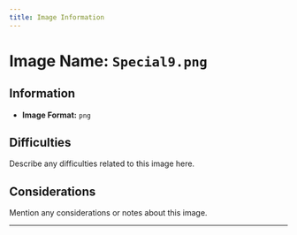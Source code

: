 ```yaml
---
title: Image Information
---
```


# Image Name: `Special9.png`

## Information

- **Image Format:** `png`

## Difficulties

Describe any difficulties related to this image here.

## Considerations

Mention any considerations or notes about this image.

---

